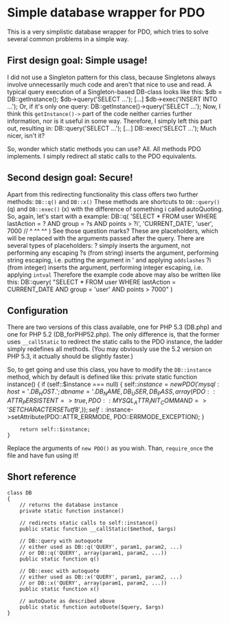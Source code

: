 Simple database wrapper for PDO
===============================

This is a very simplistic database wrapper for PDO, which tries
to solve several common problems in a simple way.

First design goal: Simple usage!
--------------------------------


I did not use a Singleton pattern for this class, because Singletons
always involve unnecessarily much code and aren't that nice to use and read.
A typical query execution of a Singleton-based DB-class looks like this:
	$db = DB::getInstance();
	$db->query('SELECT ...');
	[...]
	$db->exec('INSERT INTO ...');
Or, if it's only one query:
	DB::getInstance()->query('SELECT ...');
Now, I think this `getInstance()->` part of the code neither carries
further information, nor is it useful in some way. Therefore, I simply left
this part out, resulting in:
	DB::query('SELECT ...');
	[...]
	DB::exec('SELECT ...');
Much nicer, isn't it?

So, wonder which static methods you can use? All. All methods PDO implements.
I simply redirect all static calls to the PDO equivalents.

Second design goal: Secure!
---------------------------

Apart from this redirecting functionality this class offers two further methods:
`DB::q()` and `DB::x()`
These methods are shortcuts to `DB::query()` (q) and `DB::exec()` (x) with the difference of
something i called autoQuoting.
So, again, let's start with a example:
	DB::q(
		'SELECT * FROM user WHERE lastAction = ? AND group = ?s AND points > ?i',
		'CURRENT_DATE', 'user', 7000 //        ^             ^^               ^^
	)
See those question marks? These are placeholders, which will be replaced with the arguments
passed after the query. There are several types of placeholders:
? simply inserts the argument, not performing any escaping
?s (from string) inserts the argument, performing string escaping, i.e. putting the argument in ' and applying `addslashes`
?i (from integer) inserts the argument, performing integer escaping, i.e. applying `intval`
Therefore the example code above may also be written like this:
	DB::query(
		"SELECT * FROM user WHERE lastAction = CURRENT_DATE AND group = 'user' AND points > 7000"
	)

Configuration
-------------

There are two versions of this class available, one for PHP 5.3
(DB.php) and one for PHP 5.2 (DB_forPHP52.php). The only difference
is, that the former uses `__callStatic` to redirect the static calls
to the PDO instance, the ladder simply redefines all methods. (You may
obviously use the 5.2 version on PHP 5.3, it actually should be slightly
faster.)

So, to get going and use this class, you have to modify the
`DB::instance` method, which by default is defined like this:
	private static function instance() {
		if (self::$instance === null) {
			self::$instance = new PDO(
				'mysql:host='.DB_HOST.';dbname='.DB_NAME,
				DB_USER,
				DB_PASS,
				array(
					PDO::ATTR_PERSISTENT => true,
					PDO::MYSQL_ATTR_INIT_COMMAND => 'SET CHARACTER SET utf8',
				)
			);
			self::$instance->setAttribute(PDO::ATTR_ERRMODE, PDO::ERRMODE_EXCEPTION);
		}
		
		return self::$instance;
	}
Replace the arguments of `new PDO()` as you wish.
Than, `require_once` the file and have fun using it!

Short reference
---------------
	class DB
	{
		// returns the database instance
		private static function instance()
		
		// redirects static calls to self::instance()
		public static function __callStatic($method, $args)
		
		// DB::query with autoquote
		// either used as DB::q('QUERY', param1, param2, ...)
		// or DB::q('QUERY', array(param1, param2, ...))
		public static function q()
		
		// DB::exec with autoquote
		// either used as DB::x('QUERY', param1, param2, ...)
		// or DB::x('QUERY', array(param1, param2, ...))
		public static function x()
		
		// autoQuote as described above
		public static function autoQuote($query, $args)
	}